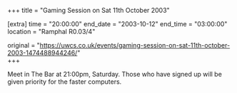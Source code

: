 +++
title = "Gaming Session on Sat 11th October 2003"

[extra]
time = "20:00:00"
end_date = "2003-10-12"
end_time = "03:00:00"
location = "Ramphal R0.03/4"

original = "https://uwcs.co.uk/events/gaming-session-on-sat-11th-october-2003-1474488944246/"    
+++

Meet in The Bar at 21:00pm, Saturday. Those who have signed up will be given priority for the faster computers.

